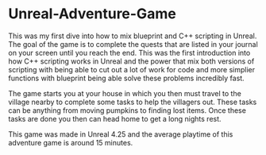 # Unreal-Adventure-Game
This was my first dive into how to mix blueprint and C++ scripting in Unreal. The goal of the game is to complete the quests that are listed in your journal on your screen until you reach the end. This was the first introduction into how C++ scripting works in Unreal and the power that mix both versions of scripting with being able to cut out a lot of work for code and more simplier functions with blueprint being able solve these problems incredibly fast.

The game starts you at your house in which you then must travel to the village nearby to complete some tasks to help the villagers out. These tasks can be anything from moving pumpkins to finding lost items. Once these tasks are done you then can head home to get a long nights rest.

This game was made in Unreal 4.25 and the average playtime of this adventure game is around 15 minutes.
